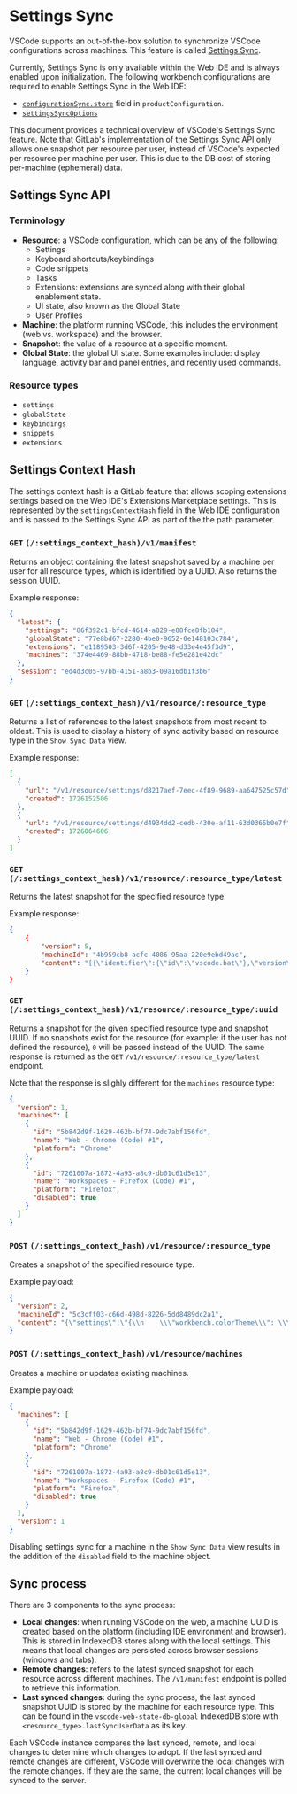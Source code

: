 # Settings Sync

VSCode supports an out-of-the-box solution to synchronize VSCode configurations across machines. This feature is called [Settings Sync](https://code.visualstudio.com/docs/editor/settings-sync).

Currently, Settings Sync is only available within the Web IDE and is always enabled upon initialization. The following workbench configurations are required to enable Settings Sync in the Web IDE:

- [`configurationSync.store`](https://github.com/microsoft/vscode/blob/main/src/vs/base/common/product.ts) field in `productConfiguration`.
- [`settingsSyncOptions`](https://github.com/microsoft/vscode/blob/main/src/vs/workbench/browser/web.api.ts)

This document provides a technical overview of VSCode's Settings Sync feature. Note that GitLab's implementation of the Settings Sync API only allows one snapshot per resource per user, instead of VSCode's expected per resource per machine per user. This is due to the DB cost of storing per-machine (ephemeral) data.

## Settings Sync API

### Terminology

- **Resource**: a VSCode configuration, which can be any of the following:
  - Settings
  - Keyboard shortcuts/keybindings
  - Code snippets
  - Tasks
  - Extensions: extensions are synced along with their global enablement state.
  - UI state, also known as the Global State
  - User Profiles
- **Machine**: the platform running VSCode, this includes the environment (web vs. workspace) and the browser.
- **Snapshot**: the value of a resource at a specific moment.
- **Global State**: the global UI state. Some examples include: display language, activity bar and panel entries, and recently used commands.

### Resource types

- `settings`
- `globalState`
- `keybindings`
- `snippets`
- `extensions`

## Settings Context Hash

The settings context hash is a GitLab feature that allows scoping extensions settings based on the Web IDE's Extensions Marketplace settings. This is represented by the `settingsContextHash` field in the Web IDE configuration and is passed to the Settings Sync API as part of the the path parameter.

### `GET` `(/:settings_context_hash)/v1/manifest`

Returns an object containing the latest snapshot saved by a machine per user for all resource types, which is identified by a UUID. Also returns the session UUID.

Example response:

```json
{
  "latest": {
    "settings": "86f392c1-bfcd-4614-a829-e88fce8fb184",
    "globalState": "77e8bd67-2280-4be0-9652-0e148103c784",
    "extensions": "e1189503-3d6f-4205-9e48-d33e4e45f3d9",
    "machines": "374e4469-88bb-4718-be88-fe5e281e42dc"
  },
  "session": "ed4d3c05-97bb-4151-a8b3-09a16db1f3b6"
}
```

### `GET` `(/:settings_context_hash)/v1/resource/:resource_type`

Returns a list of references to the latest snapshots from most recent to oldest. This is used to display a history of sync activity based on resource type in the `Show Sync Data` view.

Example response:

```json
[
  {
    "url": "/v1/resource/settings/d8217aef-7eec-4f89-9689-aa647525c57d",
    "created": 1726152506
  },
  {
    "url": "/v1/resource/settings/d4934dd2-cedb-430e-af11-63d0365b0e7f",
    "created": 1726064606
  }
]
```

### `GET` `(/:settings_context_hash)/v1/resource/:resource_type/latest`

Returns the latest snapshot for the specified resource type.

Example response:

```json
{
    {
        "version": 5,
        "machineId": "4b959cb8-acfc-4086-95aa-220e9ebd49ac",
        "content": "[{\"identifier\":{\"id\":\"vscode.bat\"},\"version\":\"1.0.0\",\"preRelease\":false,\"pinned\":false}]"
    }
}
```

### `GET` `(/:settings_context_hash)/v1/resource/:resource_type/:uuid`

Returns a snapshot for the given specified resource type and snapshot UUID. If no snapshots exist for the resource (for example: if the user has not defined the resource), `0` will be passed instead of the UUID. The same response is returned as the `GET` `/v1/resource/:resource_type/latest` endpoint.

Note that the response is slighly different for the `machines` resource type:

```json
{
  "version": 1,
  "machines": [
    {
      "id": "5b842d9f-1629-462b-bf74-9dc7abf156fd",
      "name": "Web - Chrome (Code) #1",
      "platform": "Chrome"
    },
    {
      "id": "7261007a-1872-4a93-a8c9-db01c61d5e13",
      "name": "Workspaces - Firefox (Code) #1",
      "platform": "Firefox",
      "disabled": true
    }
  ]
}
```

### `POST` `(/:settings_context_hash)/v1/resource/:resource_type`

Creates a snapshot of the specified resource type.

Example payload:

```json
{
  "version": 2,
  "machineId": "5c3cff03-c66d-498d-8226-5dd8489dc2a1",
  "content": "{\"settings\":\"{\\n    \\\"workbench.colorTheme\\\": \\\"Bearded Theme Milkshake Blueberry\\\"\\n}\"}"
}
```

### `POST` `(/:settings_context_hash)/v1/resource/machines`

Creates a machine or updates existing machines.

Example payload:

```json
{
  "machines": [
    {
      "id": "5b842d9f-1629-462b-bf74-9dc7abf156fd",
      "name": "Web - Chrome (Code) #1",
      "platform": "Chrome"
    },
    {
      "id": "7261007a-1872-4a93-a8c9-db01c61d5e13",
      "name": "Workspaces - Firefox (Code) #1",
      "platform": "Firefox",
      "disabled": true
    }
  ],
  "version": 1
}
```

Disabling settings sync for a machine in the `Show Sync Data` view results in the addition of the `disabled` field to the machine object.

## Sync process

There are 3 components to the sync process:

- **Local changes**: when running VSCode on the web, a machine UUID is created based on the platform (including IDE environment and browser). This is stored in IndexedDB stores along with the local settings. This means that local changes are persisted across browser sessions (windows and tabs).
- **Remote changes**: refers to the latest synced snapshot for each resource across different machines. The `/v1/manifest` endpoint is polled to retrieve this information.
- **Last synced changes**: during the sync process, the last synced snapshot UUID is stored by the machine for each resource type. This can be found in the `vscode-web-state-db-global` IndexedDB store with `<resource_type>.lastSyncUserData` as its key.

Each VSCode instance compares the last synced, remote, and local changes to determine which changes to adopt. If the last synced and remote changes are different, VSCode will overwrite the local changes with the remote changes. If they are the same, the current local changes will be synced to the server.
